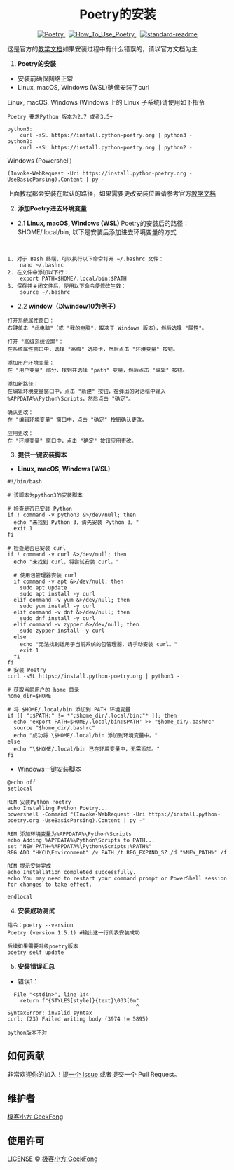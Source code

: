 <h1 style="text-align: center;">Poetry的安装</h1>
<div style="display: flex; justify-content: center;">
    <span style="margin: 0 8px;">
  <a href="https://python-poetry.org/">
    <img src="https://badgen.net/badge/Poetry/v1.5.1/red" alt="Poetry">
  </a>
  
  <span style="margin: 0 8px;">
    <a href="https://github.com/GeekFong/how_to_use_poetry">
      <img src="https://badgen.net/badge/How_To_Use_Poetry/v1.0/green" alt="How_To_Use_Poetry">
    </a>
  </span>

  <span style="margin: 0 1px;">
    <a href="https://github.com/RichardLitt/standard-readme">
      <img src="https://img.shields.io/badge/readme%20style-standard-brightgreen.svg?style=flat-square" alt="standard-readme">
    </a>
  </span>
</div>

这是官方的[教学文档](https://python-poetry.org/docs/)如果安装过程中有什么错误的，请以官方文档为主

1. **Poetry的安装**
- 安装前确保网络正常
- Linux, macOS, Windows (WSL)确保安装了curl


Linux, macOS, Windows (Windows 上的 Linux 子系统)请使用如下指令
```
Poetry 要求Python 版本为2.7 或者3.5+

python3:
    curl -sSL https://install.python-poetry.org | python3 -
python2:
    curl -sSL https://install.python-poetry.org | python2 -
```
Windows (Powershell)
```
(Invoke-WebRequest -Uri https://install.python-poetry.org -UseBasicParsing).Content | py -
```
上面教程都会安装在默认的路径，如果需要更改安装位置请参考官方[教学文档](https://python-poetry.org/docs/)

2. **添加Poetry进去环境变量**

- 2.1 **Linux, macOS, Windows (WSL)**
Poetry的安装后的路径： $HOME/.local/bin, 以下是安装后添加进去环境变量的方式
```


1. 对于 Bash 终端，可以执行以下命令打开 ~/.bashrc 文件：
    nano ~/.bashrc
2. 在文件中添加以下行：
    export PATH=$HOME/.local/bin:$PATH
3. 保存并关闭文件后，使用以下命令使修改生效：
    source ~/.bashrc
```

- 2.2 **window（以window10为例子）**

```
打开系统属性窗口：
右键单击 "此电脑"（或 "我的电脑"，取决于 Windows 版本），然后选择 "属性"。

打开 "高级系统设置"：
在系统属性窗口中，选择 "高级" 选项卡，然后点击 "环境变量" 按钮。

添加用户环境变量：
在 "用户变量" 部分，找到并选择 "path" 变量，然后点击 "编辑" 按钮。

添加新路径：
在编辑环境变量窗口中，点击 "新建" 按钮，在弹出的对话框中输入 %APPDATA%\Python\Scripts，然后点击 "确定"。

确认更改：
在 "编辑环境变量" 窗口中，点击 "确定" 按钮确认更改。

应用更改：
在 "环境变量" 窗口中，点击 "确定" 按钮应用更改。
```

3. **提供一键安装脚本**

- **Linux, macOS, Windows (WSL)**

```
#!/bin/bash

# 该脚本为python3的安装脚本

# 检查是否已安装 Python
if ! command -v python3 &>/dev/null; then
  echo "未找到 Python 3，请先安装 Python 3。"
  exit 1
fi

# 检查是否已安装 curl
if ! command -v curl &>/dev/null; then
  echo "未找到 curl，将尝试安装 curl。"

  # 使用包管理器安装 curl
  if command -v apt &>/dev/null; then
    sudo apt update
    sudo apt install -y curl
  elif command -v yum &>/dev/null; then
    sudo yum install -y curl
  elif command -v dnf &>/dev/null; then
    sudo dnf install -y curl
  elif command -v zypper &>/dev/null; then
    sudo zypper install -y curl
  else
    echo "无法找到适用于当前系统的包管理器，请手动安装 curl。"
    exit 1
  fi
fi
# 安装 Poetry
curl -sSL https://install.python-poetry.org | python3 -

# 获取当前用户的 home 目录
home_dir=$HOME

# 将 $HOME/.local/bin 添加到 PATH 环境变量
if [[ ":$PATH:" != *":$home_dir/.local/bin:"* ]]; then
  echo 'export PATH=$HOME/.local/bin:$PATH' >> "$home_dir/.bashrc"
  source "$home_dir/.bashrc"
  echo "成功将 \$HOME/.local/bin 添加到环境变量中。"
else
  echo "\$HOME/.local/bin 已在环境变量中，无需添加。"
fi
```

- Windows一键安装脚本

```
@echo off
setlocal

REM 安装Python Poetry
echo Installing Python Poetry...
powershell -Command "(Invoke-WebRequest -Uri https://install.python-poetry.org -UseBasicParsing).Content | py -"

REM 添加环境变量为%APPDATA%\Python\Scripts
echo Adding %APPDATA%\Python\Scripts to PATH...
set "NEW_PATH=%APPDATA%\Python\Scripts;%PATH%"
REG ADD "HKCU\Environment" /v PATH /t REG_EXPAND_SZ /d "%NEW_PATH%" /f

REM 提示安装完成
echo Installation completed successfully.
echo You may need to restart your command prompt or PowerShell session for changes to take effect.

endlocal
```


4. **安装成功测试**
```
指令：poetry --version
Poetry (version 1.5.1) #输出这一行代表安装成功

后续如果需要升级poetry版本
poetry self update

```






5. **安装错误汇总**

- 错误1：

```
  File "<stdin>", line 144
    return f"{STYLES[style]}{text}\033[0m"
                                         ^
SyntaxError: invalid syntax
curl: (23) Failed writing body (3974 != 5895)

python版本不对
```



## 如何贡献

非常欢迎你的加入！[提一个 Issue](https://github.com/GeekFong/how_to_use_poetry/issues) 或者提交一个 Pull Request。


## 维护者
[极客小方 GeekFong](https://github.com/GeekFong)


## 使用许可
[LICENSE](./LICENSE) © [极客小方 GeekFong](https://github.com/GeekFong)